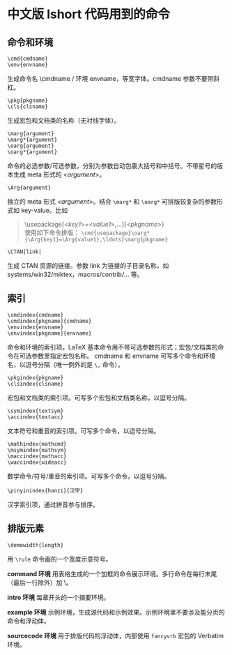 中文版 lshort 代码用到的命令
===

## 命令和环境

```
\cmd{cmdname}
\env{envname}
```
生成命令名 \cmdname / 环境 envname，等宽字体。cmdname 参数不要带斜杠。

```
\pkg{pkgname}
\cls{clsname}
```
生成宏包和文档类的名称（无衬线字体）。

```
\marg{argument}
\marg*{argument}
\oarg{argument}
\oarg*{argument}
```
命令的必选参数/可选参数，分别为参数自动包裹大括号和中括号。不带星号的版本生成 meta 形式的 &lt;*argument*&gt;。

```
\Arg{argument}
```
独立的 meta 形式 &lt;*argument*&gt;。结合 `\marg*` 和 `\oarg*` 可排版较复杂的参数形式如 key-value。比如
> \usepackage[&lt;*key1*&gt;=&lt;*value1*&gt;,...]{&lt;*pkgname*&gt;}   
使用如下命令排版：
> `\cmd{usepackage}\oarg*{\Arg{key1}=\Arg{value1},\ldots}\marg{pkgname}`


```
\CTAN|link|
```
生成 CTAN 资源的链接。参数 link 为链接的子目录名称，如 systems/win32/miktex，macros/contrib/... 等。

## 索引

```
\cmdindex{cmdname}
\cmdindex[pkgname]{cmdname}
\envindex{envname}
\envindex[pkgname]{envname}
```
命令和环境的索引项。LaTeX 基本命令用不带可选参数的形式；宏包/文档类的命令在可选参数里指定宏包名称。
cmdname 和 envname 可写多个命令和环境名，以逗号分隔（唯一例外的是 `\,` 命令）。

```
\pkgindex{pkgname}
\clsindex{clsname}
```
宏包和文档类的索引项。可写多个宏包和文档类名称，以逗号分隔。

```
\symindex{textsym}
\accindex{textacc}
```
文本符号和重音的索引项。可写多个命令，以逗号分隔。

```
\mathindex{mathcmd}
\msymindex{mathsym}
\maccindex{mathacc}
\waccindex{wideacc}
```
数学命令/符号/重音的索引项。可写多个命令，以逗号分隔。

```
\pinyinindex{hanzi}{汉字}
```
汉字索引项，通过拼音参与排序。

## 排版元素

```
\demowidth{length}
```
用 `\rule` 命令画的一个宽度示意符号。

**command 环境** 用表格生成的一个加框的命令展示环境。多行命令在每行末尾（最后一行除外）加 \\。

**intro 环境** 每章开头的一个摘要环境。

**example 环境** 示例环境，生成源代码和示例效果。示例环境里不要涉及能分页的命令和浮动体。

**sourcecode 环境** 用于排版代码的浮动体，内部使用 `fancyvrb` 宏包的 Verbatim 环境。

